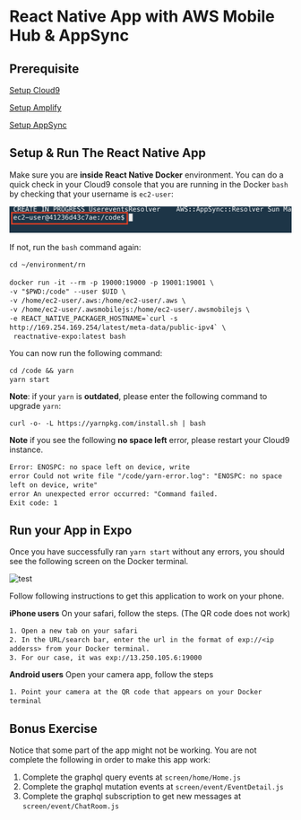 # React Native App with AWS Mobile Hub & AppSync

## Prerequisite

[Setup Cloud9](../setup/)

[Setup Amplify](../amplify/)

[Setup AppSync](../appsync/)

## Setup & Run The React Native App

Make sure you are **inside React Native Docker** environment. You can do a quick check in your Cloud9 console that you are running in the Docker `bash` by checking that your username is `ec2-user`:

![Ec2-User](images/ec2user.png)

If not, run the `bash` command again:
```
cd ~/environment/rn

docker run -it --rm -p 19000:19000 -p 19001:19001 \
-v "$PWD:/code" --user $UID \
-v /home/ec2-user/.aws:/home/ec2-user/.aws \
-v /home/ec2-user/.awsmobilejs:/home/ec2-user/.awsmobilejs \
-e REACT_NATIVE_PACKAGER_HOSTNAME=`curl -s http://169.254.169.254/latest/meta-data/public-ipv4` \
 reactnative-expo:latest bash

```

You can now run the following command:
```
cd /code && yarn
yarn start
```

**Note**: if your `yarn` is **outdated**, please enter the following command to upgrade `yarn`:
```
curl -o- -L https://yarnpkg.com/install.sh | bash
```

**Note** if you see the following **no space left** error, please restart your Cloud9 instance.
```
Error: ENOSPC: no space left on device, write
error Could not write file "/code/yarn-error.log": "ENOSPC: no space left on device, write"
error An unexpected error occurred: "Command failed.
Exit code: 1
```

## Run your App in Expo

Once you have successfully ran `yarn start` without any errors, you should see the following screen on the Docker terminal.

![test](images/expo-barcode.png)

Follow following instructions to get this application to work on your phone.

**iPhone users** On your safari, follow the steps. (The QR code does not work)
```
1. Open a new tab on your safari
2. In the URL/search bar, enter the url in the format of exp://<ip adderss> from your Docker terminal.
3. For our case, it was exp://13.250.105.6:19000
```

**Android users** Open your camera app, follow the steps
```
1. Point your camera at the QR code that appears on your Docker terminal
```

## Bonus Exercise
Notice that some part of the app might not be working. You are not complete the following in order to make this app work:
1. Complete the graphql query events at `screen/home/Home.js`
2. Complete the graphql mutation events at `screen/event/EventDetail.js`
3. Complete the graphql subscription to get new messages at `screen/event/ChatRoom.js`
